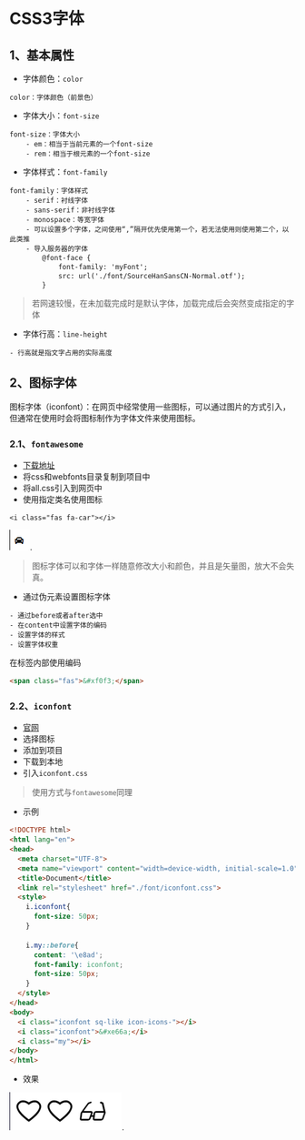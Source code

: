 # CSS3字体

## 1、基本属性

- 字体颜色：`color`

```
color：字体颜色（前景色）
```

- 字体大小：`font-size`

```
font-size：字体大小
	- em：相当于当前元素的一个font-size
	- rem：相当于根元素的一个font-size
```

- 字体样式：`font-family`

```
font-family：字体样式
	- serif：衬线字体
	- sans-serif：非衬线字体
	- monospace：等宽字体
	- 可以设置多个字体，之间使用“,”隔开优先使用第一个，若无法使用则使用第二个，以此类推
	- 导入服务器的字体
        @font-face {
            font-family: 'myFont';
            src: url('./font/SourceHanSansCN-Normal.otf');
        }
```

> 若网速较慢，在未加载完成时是默认字体，加载完成后会突然变成指定的字体

- 字体行高：`line-height`

```
- 行高就是指文字占用的实际高度
```



## 2、图标字体

图标字体（iconfont）：在网页中经常使用一些图标，可以通过图片的方式引入，但通常在使用时会将图标制作为字体文件来使用图标。

### 2.1、`fontawesome`

- [下载地址](https://fontawesome.com/how-to-use/on-the-web/setup/hosting-font-awesome-yourself)
- 将css和webfonts目录复制到项目中
- 将all.css引入到网页中
- 使用指定类名使用图标

```
<i class="fas fa-car"></i>
```

![image-20200514170856644](photo\1、字体（1）.png).

> 图标字体可以和字体一样随意修改大小和颜色，并且是矢量图，放大不会失真。

- 通过伪元素设置图标字体

```
- 通过before或者after选中
- 在content中设置字体的编码
- 设置字体的样式
- 设置字体权重
```

在标签内部使用编码

```html
<span class="fas">&#xf0f3;</span>
```

### 2.2、`iconfont`

- [官网](https://www.iconfont.cn/)
- 选择图标
- 添加到项目
- 下载到本地
- 引入`iconfont.css`

> 使用方式与`fontawesome`同理

- 示例

```html
<!DOCTYPE html>
<html lang="en">
<head>
  <meta charset="UTF-8">
  <meta name="viewport" content="width=device-width, initial-scale=1.0">
  <title>Document</title>
  <link rel="stylesheet" href="./font/iconfont.css">
  <style>
    i.iconfont{
      font-size: 50px;
    }

    i.my::before{
      content: '\e8ad';
      font-family: iconfont;
      font-size: 50px;
    }
  </style>
</head>
<body>
  <i class="iconfont sq-like icon-icons-"></i>
  <i class="iconfont">&#xe66a;</i>
  <i class="my"></i>
</body>
</html>
```

- 效果

![image-20200514183345027](photo\2、字体（2）.png).